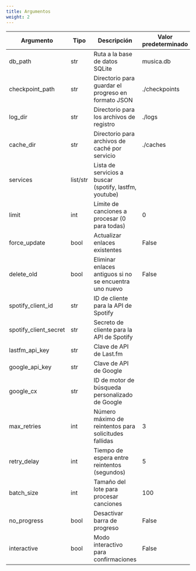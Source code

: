 ```yaml
---
title: Argumentos
weight: 2
---
```


| Argumento             | Tipo       | Descripción                                                  | Valor predeterminado         |
|-----------------------|------------|--------------------------------------------------------------|-------------------------------|
| db_path               | str        | Ruta a la base de datos SQLite                               | musica.db                    |
| checkpoint_path       | str        | Directorio para guardar el progreso en formato JSON          | ./checkpoints                |
| log_dir               | str        | Directorio para los archivos de registro                     | ./logs                       |
| cache_dir             | str        | Directorio para archivos de caché por servicio               | ./caches                     |
| services              | list/str   | Lista de servicios a buscar (spotify, lastfm, youtube)       |                              |
| limit                 | int        | Límite de canciones a procesar (0 para todas)                | 0                            |
| force_update          | bool       | Actualizar enlaces existentes                                | False                        |
| delete_old            | bool       | Eliminar enlaces antiguos si no se encuentra uno nuevo       | False                        |
| spotify_client_id     | str        | ID de cliente para la API de Spotify                         |                               |
| spotify_client_secret | str        | Secreto de cliente para la API de Spotify                    |                               |
| lastfm_api_key        | str        | Clave de API de Last.fm                                      |                               |
| google_api_key        | str        | Clave de API de Google                                       |                               |
| google_cx             | str        | ID de motor de búsqueda personalizado de Google              |                               |
| max_retries           | int        | Número máximo de reintentos para solicitudes fallidas        | 3                            |
| retry_delay           | int        | Tiempo de espera entre reintentos (segundos)                 | 5                            |
| batch_size            | int        | Tamaño del lote para procesar canciones                      | 100                          |
| no_progress           | bool       | Desactivar barra de progreso                                 | False                        |
| interactive           | bool       | Modo interactivo para confirmaciones                         | False                        |